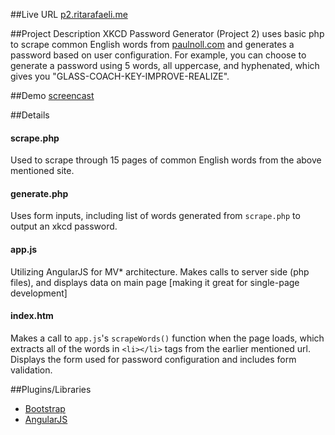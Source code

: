 ##Live URL
[p2.ritarafaeli.me](http://p2.ritarafaeli.me)


##Project Description
XKCD Password Generator (Project 2) uses basic php to scrape common English words from [paulnoll.com](http://www.paulnoll.com/Books/Clear-English/) and generates a password based on user configuration. For example, you can choose to generate a password using 5 words, all uppercase, and hyphenated, which gives you "GLASS-COACH-KEY-IMPROVE-REALIZE".

##Demo
[screencast](http://screencast.com/t/h17N1NPzSLg)

##Details
#### scrape.php
 Used to scrape through 15 pages of common English words from the above mentioned site.
#### generate.php
 Uses form inputs, including list of words generated from `scrape.php` to output an xkcd password.
#### app.js
 Utilizing AngularJS for MV* architecture. Makes calls to server side (php files), and displays data on main page [making it great for single-page development]
#### index.htm
 Makes a call to `app.js`'s `scrapeWords()` function when the page loads, which extracts all of the words in `<li></li>` tags from the earlier mentioned url. Displays the form used for password configuration and includes form validation.

##Plugins/Libraries
* [Bootstrap](http://getbootstrap.com/)
* [AngularJS](https://angularjs.org/)
